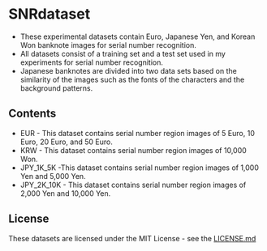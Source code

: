 # SNRdataset
* These experimental datasets contain Euro, Japanese Yen, and Korean Won banknote images for serial number recognition. 
* All datasets consist of a training set and a test set used in my experiments for serial number recognition.
* Japanese banknotes are divided into two data sets based on the similarity of the images such as the fonts of the characters and the background patterns. 

## Contents
* EUR - This dataset contains serial number region images of 5 Euro, 10 Euro, 20 Euro, and 50 Euro. 
* KRW - This dataset contains serial number region images of 10,000 Won.
* JPY_1K_5K -This dataset contains serial number region images of 1,000 Yen and 5,000 Yen.
* JPY_2K_10K - This dataset contains serial number region images of 2,000 Yen and 10,000 Yen.

## License 
These datasets are licensed under the MIT License - see the [LICENSE.md](https://github.com/ejeong93/SNRdataset/blob/master/LICENSE/)
